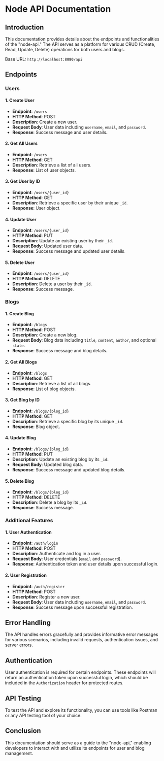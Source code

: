 # Node API Documentation

## Introduction

This documentation provides details about the endpoints and functionalities of the "node-api." The API serves as a platform for various CRUD (Create, Read, Update, Delete) operations for both users and blogs.

Base URL: `http://localhost:8080/api`


## Endpoints

### Users

#### 1. **Create User**

- **Endpoint**: `/users`
- **HTTP Method**: POST
- **Description**: Create a new user.
- **Request Body**: User data including `username`, `email`, and `password`.
- **Response**: Success message and user details.

#### 2. **Get All Users**

- **Endpoint**: `/users`
- **HTTP Method**: GET
- **Description**: Retrieve a list of all users.
- **Response**: List of user objects.

#### 3. **Get User by ID**

- **Endpoint**: `/users/{user_id}`
- **HTTP Method**: GET
- **Description**: Retrieve a specific user by their unique `_id`.
- **Response**: User object.

#### 4. **Update User**

- **Endpoint**: `/users/{user_id}`
- **HTTP Method**: PUT
- **Description**: Update an existing user by their `_id`.
- **Request Body**: Updated user data.
- **Response**: Success message and updated user details.

#### 5. **Delete User**

- **Endpoint**: `/users/{user_id}`
- **HTTP Method**: DELETE
- **Description**: Delete a user by their `_id`.
- **Response**: Success message.

### Blogs

#### 1. **Create Blog**

- **Endpoint**: `/blogs`
- **HTTP Method**: POST
- **Description**: Create a new blog.
- **Request Body**: Blog data including `title`, `content`, `author`, and optional `state`.
- **Response**: Success message and blog details.

#### 2. **Get All Blogs**

- **Endpoint**: `/blogs`
- **HTTP Method**: GET
- **Description**: Retrieve a list of all blogs.
- **Response**: List of blog objects.

#### 3. **Get Blog by ID**

- **Endpoint**: `/blogs/{blog_id}`
- **HTTP Method**: GET
- **Description**: Retrieve a specific blog by its unique `_id`.
- **Response**: Blog object.

#### 4. **Update Blog**

- **Endpoint**: `/blogs/{blog_id}`
- **HTTP Method**: PUT
- **Description**: Update an existing blog by its `_id`.
- **Request Body**: Updated blog data.
- **Response**: Success message and updated blog details.

#### 5. **Delete Blog**

- **Endpoint**: `/blogs/{blog_id}`
- **HTTP Method**: DELETE
- **Description**: Delete a blog by its `_id`.
- **Response**: Success message.

### Additional Features

#### 1. **User Authentication**

- **Endpoint**: `/auth/login`
- **HTTP Method**: POST
- **Description**: Authenticate and log in a user.
- **Request Body**: User credentials (`email` and `password`).
- **Response**: Authentication token and user details upon successful login.

#### 2. **User Registration**

- **Endpoint**: `/auth/register`
- **HTTP Method**: POST
- **Description**: Register a new user.
- **Request Body**: User data including `username`, `email`, and `password`.
- **Response**: Success message upon successful registration.

## Error Handling

The API handles errors gracefully and provides informative error messages for various scenarios, including invalid requests, authentication issues, and server errors.

## Authentication

User authentication is required for certain endpoints. These endpoints will return an authentication token upon successful login, which should be included in the `Authorization` header for protected routes.

## API Testing

To test the API and explore its functionality, you can use tools like Postman or any API testing tool of your choice.

## Conclusion

This documentation should serve as a guide to the "node-api," enabling developers to interact with and utilize its endpoints for user and blog management.